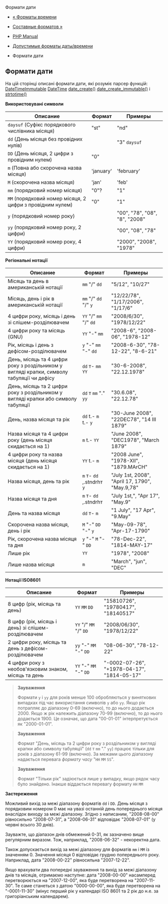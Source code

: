 Формати дати

-   [« Форматы времени](datetime.formats.time.html)
    
-   [Составные форматов »](datetime.formats.compound.html)
    
-   [PHP Manual](index.html)
    
-   [Допустимые форматы даты/времени](datetime.formats.html)
    
-   Формати дати
    

## Формати дати

На цій сторінці описані формати дати, які розуміє парсер функцій: [DateTimeImmutable](class.datetimeimmutable.html) [DateTime](class.datetime.html) [date\_create()](function.date-create.html) [date\_create\_immutable()](function.date-create-immutable.html) і [strtotime()](function.strtotime.html)

**Використовувані символи**

| Описание | Формат | Примеры |
| --- | --- | --- |
| `daysuf` (Суфікс порядкового числівника місяця) | "st" | "nd" |
| `dd` (День місяця без провідних нулів) |  | "3" `daysuf` |
| `DD` (День місяця, 2 цифри з провідним нулем) | "0" |  |
| `m` (Повна або скорочена назва місяця) | 'january' | 'february' |
| `M` (скорочена назва місяця) | 'jan' | 'feb' |
| `mm` (порядковий номер місяця) | "0"? | "1" |
| `MM` (порядковий номер місяця, 2 цифри з провідним нулем) | "0" | "1" |
| `y` (порядковий номер року) |  | "00", "78", "08", "8", "2008" |
| `yy` (порядковий номер року, 2 цифри) |  | "00", "08", "78" |
| `YY` (порядковий номер року, 4 цифри) |  | "2000", "2008", "1978" |

**Регіональні нотації**

| Описание | Формат | Примеры |
| --- | --- | --- |
| Місяць та день в американській нотації | `mm` "/" `dd` | "5/12", "10/27" |
| Місяць, день і рік в американській нотації | `mm` "/" `dd` "/" `y` | "12/22/78", "1/17/2006", "1/17/6" |
| 4 цифри року, місяць і день зі слішем-розділювачем | `YY` "/" `mm` "/" `dd` | "2008/6/30", "1978/12/22" |
| 4 цифри року та місяць (GNU) | `YY` "-" `mm` | "2008-6", "2008-06", "1978-12" |
| Рік, місяць і день з дефісом-розділювачем | `y` "-" `mm` "-" `dd` | "2008-6-30", "78-12-22", "8-6-21" |
| День, місяць та 4 цифри року з роздільником у вигляді крапки, символу табуляції чи дефісу | `dd` т- `mm` `YY` | "30-6-2008", "22.12.1978" |
| День, місяць та 2 цифри року з роздільником у вигляді крапки або символу табуляції | `dd` т `mm` "." `yy` | "30.6.08", "22.12.78" |
| День, назва місяця та рік | `dd` t.- `m` t.- `y` | "30-June 2008", "22DEC78", "14 III 1879" |
| Назва місяця та 4 цифри року (день місяця скидається на 1) | `m` t.- `YY` | "June 2008", "DEC1978", "March 1879" |
| 4 цифри року та назва місяця (день місяця скидається на 1) | `YY` t.- `m` | "2008 June", "1978-XII", "1879.MArCH" |
| Назва місяця, день та рік | `m` т- `dd` ,.stndrhт `y` | "July 1st, 2008", "April 17, 1790", "May.9,78" |
| Назва місяця та дня | `m` т- `dd` ,.stndrhт | "July 1st,", "Apr 17", "May.9" |
| День та назва місяця | `dd` т- `m` | "1 July", "17 Apr", "9.May" |
| Скорочена назва місяця, день і рік | `M` "-" `DD` "-" `y` | "May-09-78", "Apr-17-1790" |
| Рік, скорочена назва місяця та дня | `y` "-" `M` "-" `DD` | "78-Dec-22", "1814-MAY-17" |
| Лише рік | `YY` | "1978", "2008" |
| Лише назва місяця | `m` | "March", "jun", "DEC" |

**Нотації ISO8601**

| Описание | Формат | Примеры |
| --- | --- | --- |
| 8 цифр (рік, місяць та день) | `YY` `MM` `DD` | "15810726", "19780417", "18140517" |
| 8 цифр (рік, місяць і день) зі слішем-розділювачем | `YY` "/" `MM` "/" `DD` | "2008/06/30", "1978/12/22" |
| 2 цифри року, місяць та день з дефісом-розділювачем | `yy` "-" `MM` "-" `DD` | "08-06-30", "78-12-22" |
| 4 цифри року з необов'язковим знаком, місяць та день | `YY` "-" `MM` "-" `DD` | "-0002-07-26", "+1978-04-17", "1814-05-17" |

> **Зауваження**
> 
> Формати `y` і `yy` для років менше 100 обробляються у виняткових випадках під час використання символів `y` або `yy`. Якщо рік потрапляє до діапазону 0-69 (включно), то до нього додається 2000. Якщо ж рік належить діапазону 70-99 (включно), то до нього додається 1900. Це означає, що дата "00-01-01" інтерпретується як "2000-01-01".

> **Зауваження**
> 
> Формат "День, місяць та 2 цифри року з роздільником у вигляді крапки або символу табуляції" (`dd` т `mm` "." `yy`) працює тільки для років з діапазону 61-99 (включно). За межами цього діапазону надається перевага *формату часу* "`HH` `MM` `SS`".

> **Зауваження**
> 
> Формат "Тільки рік" задіюється лише у випадку, якщо рядок часу було знайдено. Інакше віддається перевагу формату `HH` `MM`

**Застереження**

Можливий вихід за межі діапазону форматів `dd` і `DD`. День місяця з порядковим номером 0 має на увазі останній день попереднього місяця внаслідок виходу за межі діапазону. Згідно з написаним, "2008-08-00" рівносильно "2008-07-31", а "2008-06-31" відповідає "2008-07-01" (у червні всього 30 днів).

Зауважте, що діапазон днів обмежений 0-31, як зазначено вище регулярним виразом. Тож, наприклад, "2008-06-32" - некоректна дата.

Також допускається вихід за межі діапазону для форматів `mm` і `MM` із значенням 0. Значення місяця 0 відповідає грудню попереднього року. Наприклад, дата "2008-00-22" рівносильна "2007-12-22".

Якщо врахувати два попередні зауваження та вихід за межі діапазону днів та місяців, отримаємо наступне: дата "2008-00-00" насамперед перетворюється на "2007-12-00", яка буде перетворена на "2007-11-30". Те саме станеться з датою "0000-00-00", яка буде перетворена на "-0001-11-30" (мінус перший рік у календарі ISO 8601 та 2 рік до н.е. за григоріанським календарем).